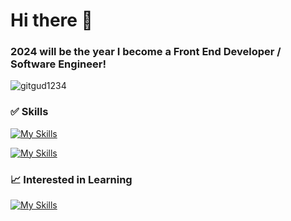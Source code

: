 <h1>Hi there 👋</h1>
<h3>2024 will be the year I become a Front End Developer / Software Engineer!</h3>
<p><img  src="https://github-readme-stats.vercel.app/api/top-langs?username=gitgud1234&show_icons=true&locale=en&layout=compact" alt="gitgud1234" /></p>
  

 ### ✅ Skills 
[![My Skills](https://skillicons.dev/icons?i=react,materialui,redux,ts,js,nodejs,vite)](https://skillicons.dev)

[![My Skills](https://skillicons.dev/icons?i=html,css,bootstrap,sass,tailwind,jquery,figma)](https://skillicons.dev)
  
 ### 📈 Interested in Learning
[![My Skills](https://skillicons.dev/icons?i=aws,azure,cs,dotnet,docker,php,postgres,vue,firebase)](https://skillicons.dev)
<!--
**GitGud1234/GitGud1234** is a ✨ _special_ ✨ repository because its `README.md` (this file) appears on your GitHub profile.

Here are some ideas to get you started:

- 🔭 I’m currently working on ...
- 🌱 I’m currently learning ...
- 👯 I’m looking to collaborate on ...
- 🤔 I’m looking for help with ...
- 💬 Ask me about ...
- 📫 How to reach me: ...
- 😄 Pronouns: ...
- ⚡ Fun fact: ...
-->
